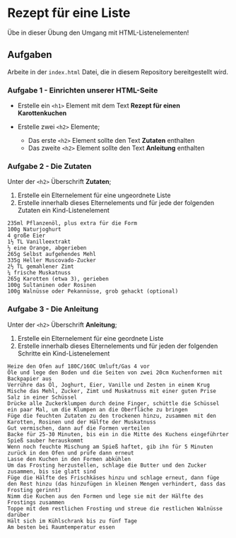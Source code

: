 # Rezept für eine Liste

Übe in dieser Übung den Umgang mit HTML-Listenelementen!

## Aufgaben

Arbeite in der `index.html` Datei, die in diesem Repository bereitgestellt wird.

### Aufgabe 1 - Einrichten unserer HTML-Seite

- Erstelle ein `<h1>` Element mit dem Text **Rezept für einen Karottenkuchen**
- Erstelle zwei `<h2>` Elemente;

  - Das erste `<h2>` Element sollte den Text **Zutaten** enthalten
  - Das zweite `<h2>` Element sollte den Text **Anleitung** enthalten

### Aufgabe 2 - Die Zutaten

Unter der `<h2>` Überschrift **Zutaten**;

1. Erstelle ein Elternelement für eine ungeordnete Liste
2. Erstelle innerhalb dieses Elternelements und für jede der folgenden Zutaten ein Kind-Listenelement

```
235ml Pflanzenöl, plus extra für die Form
100g Naturjoghurt
4 große Eier
1½ TL Vanilleextrakt
½ eine Orange, abgerieben
265g Selbst aufgehendes Mehl
335g Heller Muscovado-Zucker
2½ TL gemahlener Zimt
¼ frische Muskatnuss
265g Karotten (etwa 3), gerieben
100g Sultaninen oder Rosinen
100g Walnüsse oder Pekannüsse, grob gehackt (optional)
```

### Aufgabe 3 - Die Anleitung

Unter der `<h2>` Überschrift **Anleitung**;

1. Erstelle ein Elternelement für eine geordnete Liste
2. Erstelle innerhalb dieses Elternelements und für jeden der folgenden Schritte ein Kind-Listenelement

```
Heize den Ofen auf 180C/160C Umluft/Gas 4 vor
Öle und lege den Boden und die Seiten von zwei 20cm Kuchenformen mit Backpapier aus
Verrühre das Öl, Joghurt, Eier, Vanille und Zesten in einem Krug
Mische das Mehl, Zucker, Zimt und Muskatnuss mit einer guten Prise Salz in einer Schüssel
Drücke alle Zuckerklumpen durch deine Finger, schüttle die Schüssel ein paar Mal, um die Klumpen an die Oberfläche zu bringen
Füge die feuchten Zutaten zu den trockenen hinzu, zusammen mit den Karotten, Rosinen und der Hälfte der Muskatnuss
Gut vermischen, dann auf die Formen verteilen
Backe für 25-30 Minuten, bis ein in die Mitte des Kuchens eingeführter Spieß sauber herauskommt
Wenn noch feuchte Mischung am Spieß haftet, gib ihn für 5 Minuten zurück in den Ofen und prüfe dann erneut
Lasse den Kuchen in den Formen abkühlen
Um das Frosting herzustellen, schlage die Butter und den Zucker zusammen, bis sie glatt sind
Füge die Hälfte des Frischkäses hinzu und schlage erneut, dann füge den Rest hinzu (das hinzufügen in kleinen Mengen verhindert, dass das Frosting gerinnt)
Nimm die Kuchen aus den Formen und lege sie mit der Hälfte des Frostings zusammen
Toppe mit dem restlichen Frosting und streue die restlichen Walnüsse darüber
Hält sich im Kühlschrank bis zu fünf Tage
Am besten bei Raumtemperatur essen
```
